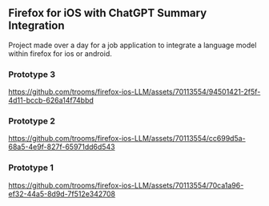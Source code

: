 ## Firefox for iOS with ChatGPT Summary Integration
Project made over a day for a job application to integrate a language model within firefox for ios or android.
### Prototype 3
https://github.com/trooms/firefox-ios-LLM/assets/70113554/94501421-2f5f-4d11-bccb-626a14f74bbd
### Prototype 2
https://github.com/trooms/firefox-ios-LLM/assets/70113554/cc699d5a-68a5-4e9f-827f-65971dd6d543
### Prototype 1
https://github.com/trooms/firefox-ios-LLM/assets/70113554/70ca1a96-ef32-44a5-8d9d-7f512e342708

